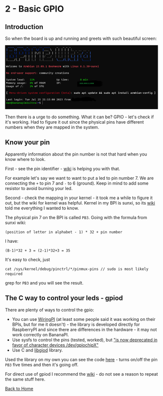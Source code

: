 # 2 - Basic GPIO

## Introduction

So when the board is up and running and greets with such beautiful screen:

![armbian welcome](./img/armbian_welcome.png)

Then there is a urge to do something. What it can be? GPIO - let's check if it's working. Had to figure it out since the physical pins have different numbers when they are mapped in the system.

## Know your pin

Apparently information about the pin number is not that hard when you know where to look.

First - see the pin identifier - [wiki](https://wiki.banana-pi.org/Banana_Pi_BPI-M2_Berry#GPIO_PIN_define) is helping you with that.

For example let's say we want to want to put a led to pin number 7. We are connecting the `+` to pin 7 and `-` to 6 (ground). Keep in mind to add some resistor to avoid burning your led.

Second - check the mapping in your kernel - it took me a while to figure it out, but the wiki for kernel was helpful. Kernel in my BPI is sunxi, so its [wiki](https://linux-sunxi.org/GPIO) told me everything I wanted to know.

The physical pin 7 on the BPI is called `PB3`. Going with the formula from sunxi wiki:
```
(position of letter in alphabet - 1) * 32 + pin number
```
I have:
```
(B-1)*32 + 3 = (2-1)*32+3 = 35
```

It's easy to check, just
```
cat /sys/kernel/debug/pinctrl/*/pinmux-pins // sudo is most likely required
```
grep for `PB3` and you will see the result.

## The C way to control your leds - gpiod

There are plenty of ways to control the gpio: 
* You can use [WiringPI](http://wiringpi.com/) (at least some people said it was working on their BPIs, but for me it doesn't) - the library is developed directly for RaspberryPI and since there are differences in the hardware - it may not work correctly on BananaPI.
* Use sysfs to control the pins (tested, worked), but ["is now deprecated in favor of character devices /dev/gpiochipX"](https://linux-sunxi.org/GPIO#Accessing_the_GPIO_pins_through_character_device_with_mainline_kernel)
* Use C and [libgiod](https://git.kernel.org/pub/scm/libs/libgpiod/libgpiod.git/) library.

Used the library on my own you can see the code [here](https://github.com/WernherVonData/bananapi-things/tree/main/led-by-gpio) - turns on/off the pin `PB3` five times and then it's going off.

For direct use of gpiod I recommend the [wiki](https://linux-sunxi.org/GPIO#Accessing_the_GPIO_pins_through_character_device_with_mainline_kernel) - do not see a reason to repeat the same stuff here.

[Back to Home](../README.md)
